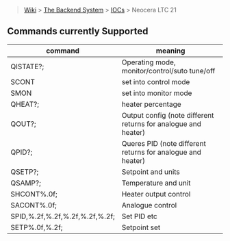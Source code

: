 > [Wiki](Home) > [The Backend System](The-Backend-System) > [IOCs](IOCs) > Neocera LTC 21

## Commands currently Supported

command | meaning
 ---    | --------
QISTATE?; | Operating mode, monitor/control/suto tune/off
SCONT | set into control mode
SMON | set into monitor mode
QHEAT?; | heater percentage
QOUT?<channel>; | Output config (note different returns for analogue and heater)
QPID?<channel>; | Queres PID (note different returns for analogue and heater)
QSETP?<channel>; | Setpoint and units
QSAMP?<channel>; | Temperature and unit
SHCONT%.0f; | Heater output control
SACONT%.0f; | Analogue control
SPID<channel>,%.2f,%.2f,%.2f,%.2f,%.2f; | Set PID etc
SETP%.0f,%.2f; | Setpoint set
